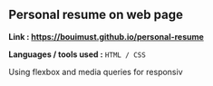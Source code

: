 ## Personal resume on web page
  
**Link : https://bouimust.github.io/personal-resume**
  
**Languages / tools used :**
``HTML / CSS`` 

Using flexbox and media queries for responsiv